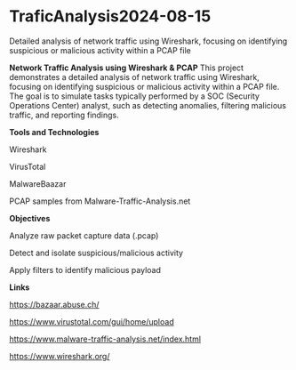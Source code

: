 # TraficAnalysis2024-08-15
Detailed analysis of network traffic using Wireshark, focusing on identifying suspicious or malicious activity within a PCAP file

**Network Traffic Analysis using Wireshark & PCAP**
This project demonstrates a detailed analysis of network traffic using Wireshark, focusing on identifying suspicious or malicious activity within a PCAP file. The goal is to simulate tasks typically performed by a SOC (Security Operations Center) analyst, such as detecting anomalies, filtering malicious traffic, and reporting findings.

**Tools and Technologies**

Wireshark

VirusTotal

MalwareBaazar

PCAP samples from Malware-Traffic-Analysis.net

**Objectives**

Analyze raw packet capture data (.pcap)

Detect and isolate suspicious/malicious activity

Apply filters to identify malicious payload

**Links**

https://bazaar.abuse.ch/

https://www.virustotal.com/gui/home/upload

https://www.malware-traffic-analysis.net/index.html

https://www.wireshark.org/



